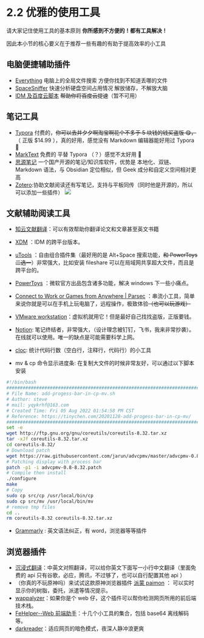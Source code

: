 # 2.2 优雅的使用工具

请大家记住使用工具的基本原则 <strong>你所感到不方便的！都有工具解决！</strong>

因此本小节的核心要义在于推荐一些有趣的有助于提高效率的小工具
## 电脑便捷辅助插件
- [Everything](https://www.voidtools.com/zh-cn/downloads/) 电脑上的全局文件搜索 方便你找到不知道丢哪的文件
- [SpaceSniffer](http://www.uderzo.it/main_products/space_sniffer/download.html) 快速分析硬盘空间占用情况 解放储存，不解放大脑
- [IDM 及百度云脚本](https://greasyfork.org/zh-CN/scripts/436446-%E7%BD%91%E7%9B%98%E7%9B%B4%E9%93%BE%E4%B8%8B%E8%BD%BD%E5%8A%A9%E6%89%8B) <del>帮助你将百度云提速</del>（暂不可用）
## 笔记工具
- [Typora](https://typora.io/) 付费的，<del>你可以去并夕夕啊淘宝啊花个不多于 5 块钱的钱买盗版 😋，</del>（ 正版 $14.99 ），真的好用，感觉没有 Markdown 编辑器能好用过 Typora🤥
- [MarkText](https://github.com/marktext/marktext) 免费的 平替 Typora （？）感觉不太好用 😤
- [思源笔记](https://b3log.org/siyuan/) 一个国产开源的笔记/知识库软件，优势是 本地化、双链、Markdown 语法，与 Obsidian 定位相似，但 Geek 成分和自定义空间相对更高
- [Zotero](https://www.zotero.org/):协助文献阅读还有写笔记，支持与平板同传（同时他是开源的，所以可以添加一些插件）
![](https://hdu-cs-wiki.oss-cn-hangzhou.aliyuncs.com/boxcnO1PEsVd4KY7reeU64spShf.jpg)
## 文献辅助阅读工具

- [知云文献翻译](https://www.zhiyunwenxian.cn/)：可以有效帮助你翻译论文和文章甚至英文书籍

- [XDM](https://github.com/subhra74/xdm) ：IDM 的跨平台版本。
- [uTools](https://www.u.tools/) ：自由组合插件集（最好用的是 Alt+Space 搜索功能，<del>和 PowerToys 二选一</del>）非常强大，比如安装 fileshare 可以在局域网共享超大文件，而且是跨平台的。
- [PowerToys](https://github.com/microsoft/PowerToys) ：微软官方出品包含诸多功能，解决 windows 下一些小痛点。
- [Connect to Work or Games from Anywhere | Parsec](https://parsec.app/) ：串流小工具，简单来说你就是可以在手机上玩电脑了，远程操作，极致体验<del>（也可以玩游戏）</del>
- [VMware workstation](../3.%E7%BC%96%E7%A8%8B%E6%80%9D%E7%BB%B4%E4%BD%93%E7%B3%BB%E6%9E%84%E5%BB%BA/3.Y.1VMware%E7%9A%84%E5%AE%89%E8%A3%85%E4%B8%8E%E5%AE%89%E8%A3%85Ubuntu22.04%E7%B3%BB%E7%BB%9F.md)：虚拟机就用它！但是最好自己找找盗版，正版要钱。
- [Notion](http://notion.so): 笔记终结者，非常强大，（设计理念被钉钉，飞书，我来非常抄袭）。在线就可以使用。唯一的缺点是可能需要科学上网。
- [cloc](https://github.com/AlDanial/cloc): 统计代码行数（空白行，注释行，代码行）的小工具
- mv & cp 命令显示进度条: 在复制大文件的时候非常友好，可以通过以下脚本安装

```bash
#!/bin/bash
#########################################################################
# File Name: add-progess-bar-in-cp-mv.sh
# Author: steve
# mail: yqykrhf@163.com
# Created Time: Fri 05 Aug 2022 01:54:58 PM CST
# Reference: https://tinychen.com/20201128-add-progess-bar-in-cp-mv/
#########################################################################
set -e
wget http://ftp.gnu.org/gnu/coreutils/coreutils-8.32.tar.xz
tar -xJf coreutils-8.32.tar.xz
cd coreutils-8.32/
# Download patch
wget https://raw.githubusercontent.com/jarun/advcpmv/master/advcpmv-0.8-8.32.patch
# Patching display with process bar
patch -p1 -i advcpmv-0.8-8.32.patch
# Compile then install
./configure
make
# Copy
sudo cp src/cp /usr/local/bin/cp
sudo cp src/mv /usr/local/bin/mv
# remove tmp files
cd ..
rm coreutils-8.32 coreutils-8.32.tar.xz
```

- [Grammarly](https://www.grammarly.com/) : 英文语法纠正，有 word，浏览器等等插件

## 浏览器插件

- [沉浸式翻译](https://immersive-translate.owenyoung.com/installation)：中英文对照翻译，可以给你英文下面写一小行中文翻译（里面免费的 api 只有谷歌，必应，腾讯，不过够了，也可以自行配置其他 api ）
- （你真的不玩原神吗）来试试这款原神浏览器插件 [派蒙 paimon](https://github.com/daidr/paimon-webext) ： 可以实时显示你的树脂，委托，派遣等情况提示。
- [wappalyzer](https://www.wappalyzer.com/)：如果你是个 web 仔，这个插件可以帮你检测网页所用的前后端技术栈。
- [FeHelper--Web 前端助手](https://github.com/zxlie/FeHelper)：十几个小工具的集合，包括 base64 离线解码等。
- [darkreader](https://github.com/darkreader/darkreader)：适应网页的暗色模式，夜深人静冲浪更爽
